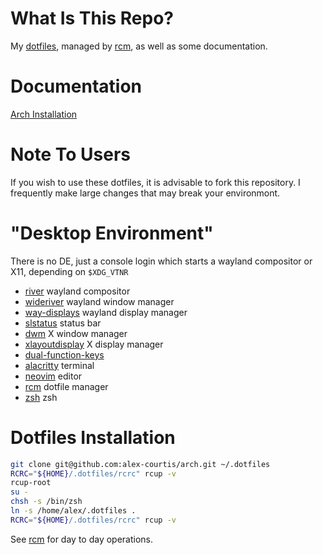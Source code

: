 # What Is This Repo?

My [dotfiles](http://dotfiles.github.io), managed by [rcm](https://github.com/thoughtbot/rcm), as well as some documentation.

# Documentation

[Arch Installation](doc/arch-install.md)

# Note To Users

If you wish to use these dotfiles, it is advisable to fork this repository. I frequently make large changes that may break your environmont.

# "Desktop Environment"

There is no DE, just a console login which starts a wayland compositor or X11, depending on `$XDG_VTNR`

* [river](https://github.com/riverwm/river) wayland compositor
* [wideriver](https://github.com/riverwm/river) wayland window manager
* [way-displays](https://github.com/alex-courtis/way-displays/) wayland display manager
* [slstatus](https://github.com/alex-courtis/slstatus/) status bar
* [dwm](https://dwm.suckless.org) X window manager
* [xlayoutdisplay](https://github.com/alex-courtis/xlayoutdisplay/) X display manager
* [dual-function-keys](https://gitlab.com/interception/linux/plugins/dual-function-keys)
* [alacritty](https://github.com/alacritty/alacritty) terminal
* [neovim](https://github.com/neovim/neovim) editor
* [rcm](https://github.com/thoughtbot/rcm) dotfile manager
* [zsh](https://github.com/zsh-users/zsh) zsh

# Dotfiles Installation

```sh
git clone git@github.com:alex-courtis/arch.git ~/.dotfiles
RCRC="${HOME}/.dotfiles/rcrc" rcup -v
rcup-root
su -
chsh -s /bin/zsh
ln -s /home/alex/.dotfiles .
RCRC="${HOME}/.dotfiles/rcrc" rcup -v
```

See [rcm](https://github.com/thoughtbot/rcm) for day to day operations.


